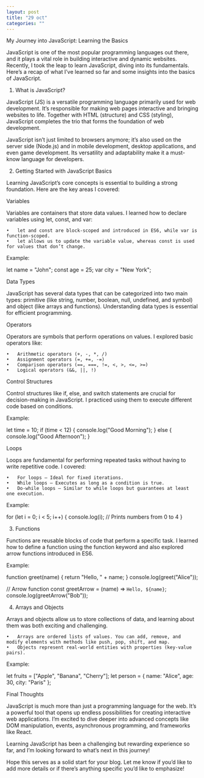 ```yaml
---
layout: post
title: "29 oct"
categories: ""
---
```



My Journey into JavaScript: Learning the Basics

JavaScript is one of the most popular programming languages out there, and it plays a vital role in building interactive and dynamic websites. Recently, I took the leap to learn JavaScript, diving into its fundamentals. Here’s a recap of what I’ve learned so far and some insights into the basics of JavaScript.

1. What is JavaScript?

JavaScript (JS) is a versatile programming language primarily used for web development. It’s responsible for making web pages interactive and bringing websites to life. Together with HTML (structure) and CSS (styling), JavaScript completes the trio that forms the foundation of web development.

JavaScript isn’t just limited to browsers anymore; it’s also used on the server side (Node.js) and in mobile development, desktop applications, and even game development. Its versatility and adaptability make it a must-know language for developers.

2. Getting Started with JavaScript Basics

Learning JavaScript’s core concepts is essential to building a strong foundation. Here are the key areas I covered:

Variables

Variables are containers that store data values. I learned how to declare variables using let, const, and var:

	•	let and const are block-scoped and introduced in ES6, while var is function-scoped.
	•	let allows us to update the variable value, whereas const is used for values that don’t change.

Example:

let name = "John";
const age = 25;
var city = "New York";

Data Types

JavaScript has several data types that can be categorized into two main types: primitive (like string, number, boolean, null, undefined, and symbol) and object (like arrays and functions). Understanding data types is essential for efficient programming.

Operators

Operators are symbols that perform operations on values. I explored basic operators like:

	•	Arithmetic operators (+, -, *, /)
	•	Assignment operators (=, +=, -=)
	•	Comparison operators (==, ===, !=, <, >, <=, >=)
	•	Logical operators (&&, ||, !)

Control Structures

Control structures like if, else, and switch statements are crucial for decision-making in JavaScript. I practiced using them to execute different code based on conditions.

Example:

let time = 10;
if (time < 12) {
    console.log("Good Morning");
} else {
    console.log("Good Afternoon");
}

Loops

Loops are fundamental for performing repeated tasks without having to write repetitive code. I covered:

	•	For loops – Ideal for fixed iterations.
	•	While loops – Executes as long as a condition is true.
	•	Do-while loops – Similar to while loops but guarantees at least one execution.

Example:

for (let i = 0; i < 5; i++) {
    console.log(i);  // Prints numbers from 0 to 4
}

3. Functions

Functions are reusable blocks of code that perform a specific task. I learned how to define a function using the function keyword and also explored arrow functions introduced in ES6.

Example:

function greet(name) {
    return "Hello, " + name;
}
console.log(greet("Alice"));

// Arrow function
const greetArrow = (name) => `Hello, ${name}`;
console.log(greetArrow("Bob"));

4. Arrays and Objects

Arrays and objects allow us to store collections of data, and learning about them was both exciting and challenging.

	•	Arrays are ordered lists of values. You can add, remove, and modify elements with methods like push, pop, shift, and map.
	•	Objects represent real-world entities with properties (key-value pairs).

Example:

let fruits = ["Apple", "Banana", "Cherry"];
let person = {
    name: "Alice",
    age: 30,
    city: "Paris"
};

Final Thoughts

JavaScript is much more than just a programming language for the web. It’s a powerful tool that opens up endless possibilities for creating interactive web applications. I’m excited to dive deeper into advanced concepts like DOM manipulation, events, asynchronous programming, and frameworks like React.

Learning JavaScript has been a challenging but rewarding experience so far, and I’m looking forward to what’s next in this journey!

Hope this serves as a solid start for your blog. Let me know if you’d like to add more details or if there’s anything specific you’d like to emphasize!
